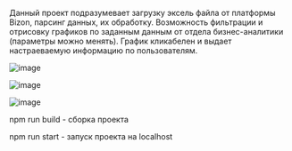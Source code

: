 Данный проект подразумевает загрузку эксель файла от платформы Bizon, парсинг данных, их обработку. Возможность фильтрации и отрисовку графиков по заданным данным от отдела бизнес-аналитики (параметры можно менять). График кликабелен и выдает настраеваемую информацию по пользователям.

![image](https://user-images.githubusercontent.com/102058870/219437219-7658772d-aba2-4cdb-bb6b-222bdb1c7285.png)

![image](https://user-images.githubusercontent.com/102058870/219438403-f4e64f8f-43fe-4aa0-997e-5b1cd0371a3f.png)

![image](https://user-images.githubusercontent.com/102058870/219437135-02171b92-e990-4d8f-b9c9-f71775d65e41.png)

npm run build - сборка проекта

npm run start - запуск проекта на localhost
